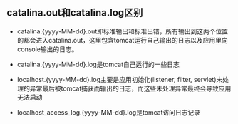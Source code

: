## catalina.out和catalina.log区别

- catalina.{yyyy-MM-dd}.out即标准输出和标准出错，所有输出到这两个位置的都会进入catalina.out，这里包含tomcat运行自己输出的日志以及应用里向console输出的日志。

- catalina.{yyyy-MM-dd}.log是tomcat自己运行的一些日志

- localhost.{yyyy-MM-dd}.log主要是应用初始化(listener, filter, servlet)未处理的异常最后被tomcat捕获而输出的日志，而这些未处理异常最终会导致应用无法启动
- localhost_access_log.{yyyy-MM-dd}.log是tomcat访问日志记录

